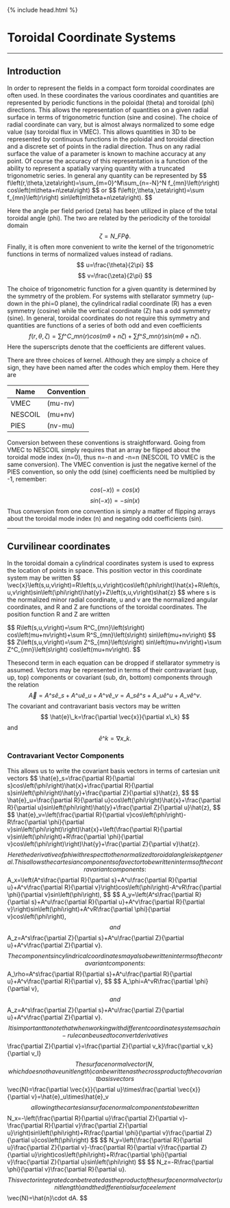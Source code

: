 {% include head.html %}

Toroidal Coordinate Systems
===========================

------------------------------------------------------------------------

Introduction
------------

In order to represent the fields in a compact form toroidal coordinates
are often used. In these coordinates the various coordinates and
quantities are represented by periodic functions in the poloidal (theta)
and toroidal (phi) directions. This allows the representation of
quantities on a given radial surface in terms of trigonometric function
(sine and cosine). The choice of radial coordinate can vary, but is
almost always normalized to some edge value (say toroidal flux in VMEC).
This allows quantities in 3D to be represented by continuous functions
in the poloidal and toroidal direction and a discrete set of points in
the radial direction. Thus on any radial surface the value of a
parameter is known to machine accuracy at any point. Of course the
accuracy of this representation is a function of the ability to
represent a spatially varying quantity with a truncated trigonometric
series. In general any quantity can be represented by
\$$ f\left(r,\theta,\zeta\right)=\sum_{m=0}^M\sum_{n=-N}^N f_{mn}\left(r\right) cos\left(m\theta+n\zeta\right) $$
or
\$$ f\left(r,\theta,\zeta\right)=\sum f\_{mn}\left(r\right) sin\left(m\theta+n\zeta\right). $$

Here the angle per field period (zeta) has been utilized in place of the
total toroidal angle (phi). The two are related by the periodicity of
the toroidal domain $$ \zeta=N\_{FP}\phi. $$
Finally, it is often more convenient to write the kernel of the
trigonometric functions in terms of normalized values instead of
radians. $$ u=\frac{\theta}{2\pi} $$ $$
v=\frac{\zeta}{2\pi} $$

The choice of trigonometric function for a given quantity is determined
by the symmetry of the problem. For systems with stellarator symmetry
(up-down in the phi=0 plane), the cylindrical radial coordinate (R) has
a even symmetry (cosine) while the vertical coordinate (Z) has a odd
symmetry (sine). In general, toroidal coordinates do not require this
symmetry and quantities are functions of a series of both odd and even
coefficients $$ f\left(r,\theta,\zeta\right)=\sum
f\^C\_{mn}\left(r\right) cos\left(m\theta+n\zeta\right)+\sum
f\^S\_{mn}\left(r\right) sin\left(m\theta+n\zeta\right).
$$ Here the superscripts denote that the coefficients are
different values.

There are three choices of kernel. Although they are simply a choice of
sign, they have been named after the codes which employ them. Here they
are 

| Name | Convention |
|------|----------|
| VMEC | (mu-nv) | 
|NESCOIL | (mu+nv) |
| PIES | (nv-mu) |

Conversion between these conventions is straightforward. Going from VMEC to NESCOIL simply
requires that an array be flipped about the toroidal mode index (n=0),
thus n=-n and -n=n (NESCOIL TO VMEC is the same conversion). The VMEC
convention is just the negative kernel of the PIES convention, so only
the odd (sine) coefficients need be multiplied by -1, remember:
$$ cos\left(-x)\right)=cos\left(x\right) $$
$$ sin\left(-x)\right)=-sin\left(x\right) $$
Thus conversion from one convention is simply a matter of flipping
arrays about the toroidal mode index (n) and negating odd coefficients
(sin).

------------------------------------------------------------------------

Curvilinear coordinates
-----------------------

In the toroidal domain a cylindrical coordinates system is used to
express the location of points in space. This position vector in this
coordinate system may be written 
\$$ \vec{x}\left(s,u,v\right)=R\left(s,u,v\right)cos\left(\phi\right)\hat{x}+R\left(s,u,v\right)sin\left(\phi\right)\hat{y}+Z\left(s,u,v\right)s\hat{z} $$ 
where s is the normalized minor radial coordinate, u and v
are the normalized angular coordinates, and R and Z are functions of the
toroidal coordinates. The position function R and Z are written

\$$ R\left(s,u,v\right)=\sum R\^C\_{mn}\left(s\right)
cos\left(mu+nv\right)+\sum R\^S\_{mn}\left(s\right)
sin\left(mu+nv\right) $$ 
\$$ Z\left(s,u,v\right)=\sum
Z\^S\_{mn}\left(s\right) sin\left(mu+nv\right)+\sum
Z\^C\_{mn}\left(s\right) cos\left(mu+nv\right). $$ 

Thesecond term in each equation can be dropped if stellarator symmetry is
assumed. Vectors may be represented in terms of their contravariant
(sup, up, top) components or covariant (sub, dn, bottom) components
through the relation 
$$ \vec{A}=A\^s\hat{e}\_s+A\^u\hat{e}\_u+A\^v\hat{e}\_v=A\_s\hat{e}\^s+A\_u\hat{e}\^u+A\_v\hat{e}\^v.$$ 
The covariant and contravariant basis vectors may be
written $$ \hat{e}\_k=\frac{\partial \vec{x}}{\partial
x\_k} $$ and $$ \hat{e}\^k=\nabla x\_k.$$

### Contravariant Vector Components

This allows us to write the covariant basis vectors in terms of
cartesian unit vectors \$$ \hat{e}\_s=\frac{\partial
R}{\partial s}cos\left(\phi\right)\hat{x}+\frac{\partial
R}{\partial s}sin\left(\phi\right)\hat{y}+\frac{\partial
Z}{\partial s}\hat{z}, $$ 
\$$
\hat{e}\_u=\frac{\partial R}{\partial
u}cos\left(\phi\right)\hat{x}+\frac{\partial R}{\partial
u}sin\left(\phi\right)\hat{y}+\frac{\partial Z}{\partial
u}\hat{z}, $$ 
\$$
\hat{e}\_v=\left(\frac{\partial R}{\partial
v}cos\left(\phi\right)-R\frac{\partial \phi}{\partial
v}sin\left(\phi\right)\right)\hat{x}+\left(\frac{\partial
R}{\partial v}sin\left(\phi\right)+R\frac{\partial
\phi}{\partial
v}cos\left(\phi\right)\right)\hat{y}+\frac{\partial Z}{\partial
v}\hat{z}. $$ Here the derivative of phi with respect to the
normalized toroidal angle is kept general. This allows the cartesian
components of a vector to be written in terms of the contravariant
components: $$ A\_x=\left(A\^s\frac{\partial R}{\partial
s}+A\^u\frac{\partial R}{\partial u}+A\^v\frac{\partial
R}{\partial v}\right)cos\left(\phi\right)-A\^vR\frac{\partial
\phi}{\partial v}sin\left(\phi\right), $$ 
\$$
A\_y=\left(A\^s\frac{\partial R}{\partial s}+A\^u\frac{\partial
R}{\partial u}+A\^v\frac{\partial R}{\partial
v}\right)sin\left(\phi\right)+A\^vR\frac{\partial \phi}{\partial
v}cos\left(\phi\right), $$ and $$
A\_z=A\^s\frac{\partial Z}{\partial s}+A\^u\frac{\partial
Z}{\partial u}+A\^v\frac{\partial Z}{\partial v}. $$ The
components in cylindrical coordinates may also be written in terms of
the contravariant components: $$ A\_\rho=A\^s\frac{\partial
R}{\partial s}+A\^u\frac{\partial R}{\partial
u}+A\^v\frac{\partial R}{\partial v}, $$ 
\$$
A\_\phi=A\^vR\frac{\partial \phi}{\partial v}, $$ and
$$ A\_z=A\^s\frac{\partial Z}{\partial
s}+A\^u\frac{\partial Z}{\partial u}+A\^v\frac{\partial
Z}{\partial v}. $$ It is important to note that when working
with different coordinate systems a chain-rule can be used to convert
derivatives $$ \frac{\partial Z}{\partial
v}=\frac{\partial Z}{\partial v\_k}\frac{\partial v\_k}{\partial
v\_l} $$ The surface normal vector (N, which does not have
unit length) can be written as the cross product of the covariant basis
vectors $$ \vec{N}=\frac{\partial \vec{x}}{\partial
u}\times\frac{\partial \vec{x}}{\partial
v}=\hat{e}\_u\times\hat{e}\_v $$ allowing the cartesian
surface normal components to be written $$
N\_x=-\left(\frac{\partial R}{\partial u}\frac{\partial
Z}{\partial v}-\frac{\partial R}{\partial v}\frac{\partial
Z}{\partial u}\right)sin\left(\phi\right)+R\frac{\partial
\phi}{\partial v}\frac{\partial Z}{\partial
u}cos\left(\phi\right) $$ 
\$$
N\_y=\left(\frac{\partial R}{\partial u}\frac{\partial
Z}{\partial v}-\frac{\partial R}{\partial v}\frac{\partial
Z}{\partial u}\right)cos\left(\phi\right)+R\frac{\partial
\phi}{\partial v}\frac{\partial Z}{\partial
u}sin\left(\phi\right) $$ 
\$$
N\_z=-R\frac{\partial \phi}{\partial v}\frac{\partial R}{\partial
u}. $$ This vector integrated can be treated as the product of
the surface normal vector (unit length) and the differential surface
element $$ \vec{N}=\hat{n}\cdot dA. $$
